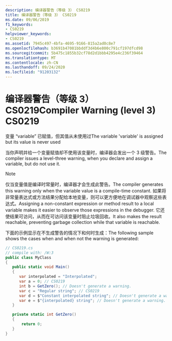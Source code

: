 ```yaml
---
description: 编译器警告（等级 3） CS0219
title: 编译器警告（等级 3） CS0219
ms.date: 09/06/2019
f1_keywords:
- CS0219
helpviewer_keywords:
- CS0219
ms.assetid: 7945c497-4bfa-4695-9166-815a2ad0c8e7
ms.openlocfilehash: b3691b47081bbddf3d4b6e800c791cf197dfcd98
ms.sourcegitcommit: 5b475c1855b32cf78d2d1bbb4295e4c236f39464
ms.translationtype: MT
ms.contentlocale: zh-CN
ms.lasthandoff: 09/24/2020
ms.locfileid: "91203132"
---
```

# <a name="compiler-warning-level-3-cs0219"></a><span data-ttu-id="78d0d-103">编译器警告（等级 3） CS0219</span><span class="sxs-lookup"><span data-stu-id="78d0d-103">Compiler Warning (level 3) CS0219</span></span>

<span data-ttu-id="78d0d-104">变量 “variable” 已赋值，但其值从未使用过</span><span class="sxs-lookup"><span data-stu-id="78d0d-104">The variable 'variable' is assigned but its value is never used</span></span>

 <span data-ttu-id="78d0d-105">当你声明并给一个变量赋值却不使用该变量时，编译器会发出一个 3 级警告。</span><span class="sxs-lookup"><span data-stu-id="78d0d-105">The compiler issues a level-three warning, when you declare and assign a variable, but do not use it.</span></span>

 > [!NOTE]
 > <span data-ttu-id="78d0d-106">仅当变量值是编译时常量时，编译器才会生成此警告。</span><span class="sxs-lookup"><span data-stu-id="78d0d-106">The compiler generates this warning only when the variable value is a compile-time constant.</span></span> <span data-ttu-id="78d0d-107">如果将非常量表达式或方法结果分配给本地变量，则可以更方便地在调试器中观察这些表达式。</span><span class="sxs-lookup"><span data-stu-id="78d0d-107">Assigning a non-constant expression or method result to a local variable makes it easier to observe those expressions in the debugger.</span></span> <span data-ttu-id="78d0d-108">它还使结果可访问，从而在可访问该变量时阻止垃圾回收。</span><span class="sxs-lookup"><span data-stu-id="78d0d-108">It also makes the result reachable, preventing garbage collection while that variable is reachable.</span></span>

 <span data-ttu-id="78d0d-109">下面的示例显示在不生成警告的情况下和何时生成：</span><span class="sxs-lookup"><span data-stu-id="78d0d-109">The following sample shows the cases when and when not the warning is generated:</span></span>

```csharp
// CS0219.cs
// compile with: /W:3
public class MyClass
{
   public static void Main()
   {
      var interpolated = "Interpolated";
      var a = 0; // CS0219
      int b = GetZero(); // Doesn't generate a warning.
      var c = "Regular string"; // CS0219
      var d = $"Constant interpolated string"; // Doesn't generate a warning.
      var e = $"{interpolated} string"; // Doesn't generate a warning.
   }

   private static int GetZero()
   {
       return 0;
   }
}  
```

